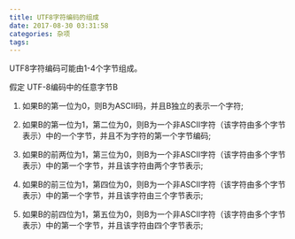 ```yaml
---
title: UTF8字符编码的组成
date: 2017-08-30 03:31:58
categories: 杂项
tags:
---
```


UTF8字符编码可能由1-4个字节组成。

假定 UTF-8编码中的任意字节B

1. 如果B的第一位为0，则B为ASCII码，并且B独立的表示一个字符; 
 
2. 如果B的第一位为1，第二位为0，则B为一个非ASCII字符（该字符由多个字节表示）中的一个字节，并且不为字符的第一个字节编码; 
 
3. 如果B的前两位为1，第三位为0，则B为一个非ASCII字符（该字符由多个字节表示）中的第一个字节，并且该字符由两个字节表示; 
 
4. 如果B的前三位为1，第四位为0，则B为一个非ASCII字符（该字符由多个字节表示）中的第一个字节，并且该字符由三个字节表示; 
 
5. 如果B的前四位为1，第五位为0，则B为一个非ASCII字符（该字符由多个字节表示）中的第一个字节，并且该字符由四个字节表示;

